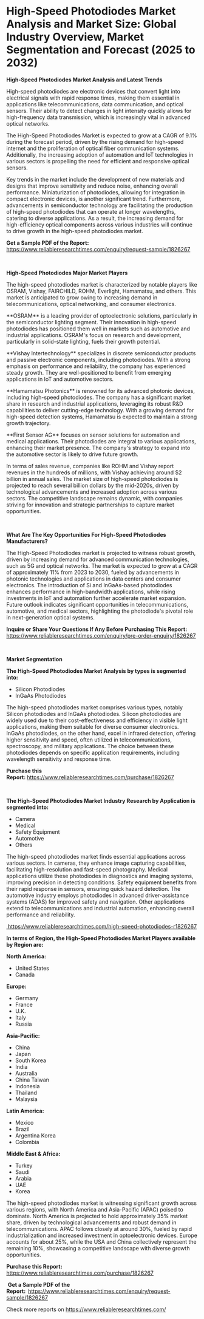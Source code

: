 <p><h1>High-Speed Photodiodes Market Analysis and Market Size: Global Industry Overview, Market Segmentation and Forecast (2025 to 2032)</h1></p><p><strong>High-Speed Photodiodes Market Analysis and Latest Trends</strong></p>
<p><p>High-speed photodiodes are electronic devices that convert light into electrical signals with rapid response times, making them essential in applications like telecommunications, data communication, and optical sensors. Their ability to detect changes in light intensity quickly allows for high-frequency data transmission, which is increasingly vital in advanced optical networks.</p><p>The High-Speed Photodiodes Market is expected to grow at a CAGR of 9.1% during the forecast period, driven by the rising demand for high-speed internet and the proliferation of optical fiber communication systems. Additionally, the increasing adoption of automation and IoT technologies in various sectors is propelling the need for efficient and responsive optical sensors.</p><p>Key trends in the market include the development of new materials and designs that improve sensitivity and reduce noise, enhancing overall performance. Miniaturization of photodiodes, allowing for integration in compact electronic devices, is another significant trend. Furthermore, advancements in semiconductor technology are facilitating the production of high-speed photodiodes that can operate at longer wavelengths, catering to diverse applications. As a result, the increasing demand for high-efficiency optical components across various industries will continue to drive growth in the high-speed photodiodes market.</p></p>
<p><strong>Get a Sample PDF of the Report:&nbsp;</strong> <a href="https://www.reliableresearchtimes.com/enquiry/request-sample/1826267?utm_campaign=2205&utm_medium=2&utm_source=Github&utm_content=ia&utm_term=06042025&utm_id=high-speed-photodiodes">https://www.reliableresearchtimes.com/enquiry/request-sample/1826267</a></p>
<p>&nbsp;</p>
<p><strong>High-Speed Photodiodes Major Market Players</strong></p>
<p><p>The high-speed photodiodes market is characterized by notable players like OSRAM, Vishay, FAIRCHILD, ROHM, Everlight, Hamamatsu, and others. This market is anticipated to grow owing to increasing demand in telecommunications, optical networking, and consumer electronics.</p><p>**OSRAM** is a leading provider of optoelectronic solutions, particularly in the semiconductor lighting segment. Their innovation in high-speed photodiodes has positioned them well in markets such as automotive and industrial applications. OSRAM's focus on research and development, particularly in solid-state lighting, fuels their growth potential.</p><p>**Vishay Intertechnology** specializes in discrete semiconductor products and passive electronic components, including photodiodes. With a strong emphasis on performance and reliability, the company has experienced steady growth. They are well-positioned to benefit from emerging applications in IoT and automotive sectors. </p><p>**Hamamatsu Photonics** is renowned for its advanced photonic devices, including high-speed photodiodes. The company has a significant market share in research and industrial applications, leveraging its robust R&D capabilities to deliver cutting-edge technology. With a growing demand for high-speed detection systems, Hamamatsu is expected to maintain a strong growth trajectory.</p><p>**First Sensor AG** focuses on sensor solutions for automation and medical applications. Their photodiodes are integral to various applications, enhancing their market presence. The company's strategy to expand into the automotive sector is likely to drive future growth.</p><p>In terms of sales revenue, companies like ROHM and Vishay report revenues in the hundreds of millions, with Vishay achieving around $2 billion in annual sales. The market size of high-speed photodiodes is projected to reach several billion dollars by the mid-2020s, driven by technological advancements and increased adoption across various sectors. The competitive landscape remains dynamic, with companies striving for innovation and strategic partnerships to capture market opportunities.</p></p>
<p>&nbsp;</p>
<p><strong>What Are The Key Opportunities For High-Speed Photodiodes Manufacturers?</strong></p>
<p><p>The High-Speed Photodiodes market is projected to witness robust growth, driven by increasing demand for advanced communication technologies, such as 5G and optical networks. The market is expected to grow at a CAGR of approximately 11% from 2023 to 2030, fueled by advancements in photonic technologies and applications in data centers and consumer electronics. The introduction of Si and InGaAs-based photodiodes enhances performance in high-bandwidth applications, while rising investments in IoT and automation further accelerate market expansion. Future outlook indicates significant opportunities in telecommunications, automotive, and medical sectors, highlighting the photodiode's pivotal role in next-generation optical systems.</p></p>
<p><strong>Inquire or Share Your Questions If Any Before Purchasing This Report:</strong> <a href="https://www.reliableresearchtimes.com/enquiry/pre-order-enquiry/1826267?utm_campaign=2205&utm_medium=2&utm_source=Github&utm_content=ia&utm_term=06042025&utm_id=high-speed-photodiodes">https://www.reliableresearchtimes.com/enquiry/pre-order-enquiry/1826267</a></p>
<p>&nbsp;</p>
<p><strong>Market Segmentation</strong></p>
<p><strong>The High-Speed Photodiodes Market Analysis by types is segmented into:</strong></p>
<p><ul><li>Silicon Photodiodes</li><li>InGaAs Photodiodes</li></ul></p>
<p><p>The high-speed photodiodes market comprises various types, notably Silicon photodiodes and InGaAs photodiodes. Silicon photodiodes are widely used due to their cost-effectiveness and efficiency in visible light applications, making them suitable for diverse consumer electronics. InGaAs photodiodes, on the other hand, excel in infrared detection, offering higher sensitivity and speed, often utilized in telecommunications, spectroscopy, and military applications. The choice between these photodiodes depends on specific application requirements, including wavelength sensitivity and response time.</p></p>
<p><strong>Purchase this Report:&nbsp;</strong><a href="https://www.reliableresearchtimes.com/purchase/1826267?utm_campaign=2205&utm_medium=2&utm_source=Github&utm_content=ia&utm_term=06042025&utm_id=high-speed-photodiodes">https://www.reliableresearchtimes.com/purchase/1826267</a></p>
<p>&nbsp;</p>
<p><strong>The High-Speed Photodiodes Market Industry Research by Application is segmented into:</strong></p>
<p><ul><li>Camera</li><li>Medical</li><li>Safety Equipment</li><li>Automotive</li><li>Others</li></ul></p>
<p><p>The high-speed photodiodes market finds essential applications across various sectors. In cameras, they enhance image capturing capabilities, facilitating high-resolution and fast-speed photography. Medical applications utilize these photodiodes in diagnostics and imaging systems, improving precision in detecting conditions. Safety equipment benefits from their rapid response in sensors, ensuring quick hazard detection. The automotive industry employs photodiodes in advanced driver-assistance systems (ADAS) for improved safety and navigation. Other applications extend to telecommunications and industrial automation, enhancing overall performance and reliability.</p></p>
<p><a href="https://www.reliableresearchtimes.com/high-speed-photodiodes-r1826267?utm_campaign=2205&utm_medium=2&utm_source=Github&utm_content=ia&utm_term=06042025&utm_id=high-speed-photodiodes">&nbsp;https://www.reliableresearchtimes.com/high-speed-photodiodes-r1826267</a></p>
<p><strong>In terms of Region, the High-Speed Photodiodes Market Players available by Region are:</strong></p>
<p>
    <p> <strong> North America: </strong>
        <ul>
            <li>United States</li>
            <li>Canada</li>
        </ul>
        </p> 
    <p> <strong> Europe: </strong>
        <ul>
            <li>Germany</li>
            <li>France</li>
            <li>U.K.</li>
            <li>Italy</li>
            <li>Russia</li>
        </ul>
        </p> 
    <p> <strong> Asia-Pacific: </strong>
        <ul>
            <li>China</li>
            <li>Japan</li>
            <li>South Korea</li>
            <li>India</li>
            <li>Australia</li>
            <li>China Taiwan</li>
            <li>Indonesia</li>
            <li>Thailand</li>
            <li>Malaysia</li>
        </ul>
        </p> 
    <p> <strong> Latin America: </strong>
        <ul>
            <li>Mexico</li>
            <li>Brazil</li>
            <li>Argentina Korea</li>
            <li>Colombia</li>
        </ul>
        </p> 
    <p> <strong> Middle East & Africa: </strong>
        <ul>
            <li>Turkey</li>
            <li>Saudi</li>
            <li>Arabia</li>
            <li>UAE</li>
            <li>Korea</li>
        </ul>
    </p>
    </p>
<p><p>The high-speed photodiodes market is witnessing significant growth across various regions, with North America and Asia-Pacific (APAC) poised to dominate. North America is projected to hold approximately 35% market share, driven by technological advancements and robust demand in telecommunications. APAC follows closely at around 30%, fueled by rapid industrialization and increased investment in optoelectronic devices. Europe accounts for about 25%, while the USA and China collectively represent the remaining 10%, showcasing a competitive landscape with diverse growth opportunities.</p></p>
<p><strong>Purchase this Report: </strong><a href="https://www.reliableresearchtimes.com/purchase/1826267?utm_campaign=2205&utm_medium=2&utm_source=Github&utm_content=ia&utm_term=06042025&utm_id=high-speed-photodiodes">https://www.reliableresearchtimes.com/purchase/1826267</a></p>
<p>&nbsp;<strong>Get a Sample PDF of the Report:&nbsp;&nbsp;</strong><a href="https://www.reliableresearchtimes.com/enquiry/request-sample/1826267?utm_campaign=2205&utm_medium=2&utm_source=Github&utm_content=ia&utm_term=06042025&utm_id=high-speed-photodiodes">https://www.reliableresearchtimes.com/enquiry/request-sample/1826267</a></p>
<p><strong></strong></p>
<p>Check more reports on <a href="https://www.reliableresearchtimes.com/?utm_campaign=2205&utm_medium=2&utm_source=Github&utm_content=ia&utm_term=06042025&utm_id=high-speed-photodiodes">https://www.reliableresearchtimes.com/</a></p>